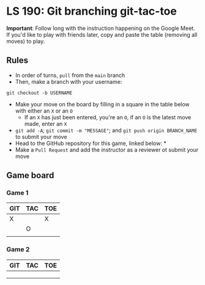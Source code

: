 # LS 190: Git branching git-tac-toe

**Important**: Follow long with the instruction happening on the Google Meet. If you'd like to play with friends later, copy and paste the table (removing all moves) to play.

## Rules

* In order of turns, `pull` from the `main` branch
* Then, make a branch with your username:
```
git checkout -b USERNAME
```
* Make your move on the board by filling in a square in the table below with either an `X` or an `O`
  * If an `X` has just been entered, you're an `O`, if an `O` is the latest move made, enter an `X`
* `git add -A`; `git commit -m "MESSAGE"`; and `git push origin BRANCH_NAME` to submit your move
* Head to the GitHub repository for this game, linked below:
  * 
* Make a `Pull Request` and add the instructor as a reviewer ot submit your move

## Game board

### Game 1

|GIT|TAC|TOE|
|---|---|---|
| X |   | X | 
|   | O |   |
|   |   |   |

### Game 2

|GIT|TAC|TOE|
|---|---|---|
|   |   |   | 
|   |   |   |
|   |   |   |